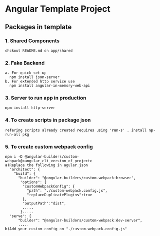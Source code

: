 # Angular Template Project

## Packages in template

### 1. Shared Components

    chckout README.md on app/shared

### 2. Fake Backend

    a. For quick set up
      npm install json-server
    b. For extended http service use
      npm install angular-in-memory-web-api

### 3. Server to run app in production

    npm install http-server

### 4. To create scripts in package json

    refering scripts already created requires using 'run-s' , install np-run-all pkg

### 5. To create custom webpack config

    npm i -D @angular-builders/custom-webpack@<angular_cli_version_of_project>
    a)Replace the following in agular.json
      "architect": {
        "build": {
          "builder": "@angular-builders/custom-webpack:browser",
           "options": {
            "customWebpackConfig": {
              "path": "./custom-webpack.config.js",
              "replaceDuplicatePlugins":true
            },
            "outputPath":"dist",
            .....
           }.....
      "serve": {
          "builder": "@angular-builders/custom-webpack:dev-server",
          .....
    b)Add your custom config on "./custom-webpack.config.js"
